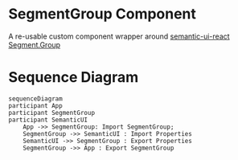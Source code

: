 # SegmentGroup Component

A re-usable custom component wrapper around [semantic-ui-react Segment.Group](https://react.semantic-ui.com/elements/segment)

# Sequence Diagram

```mermaid
sequenceDiagram
participant App
participant SegmentGroup
participant SemanticUI
    App ->> SegmentGroup: Import SegmentGroup;
    SegmentGroup ->> SemanticUI : Import Properties
    SemanticUI ->> SegmentGroup : Export Properties
    SegmentGroup ->> App : Export SegmentGroup
```
